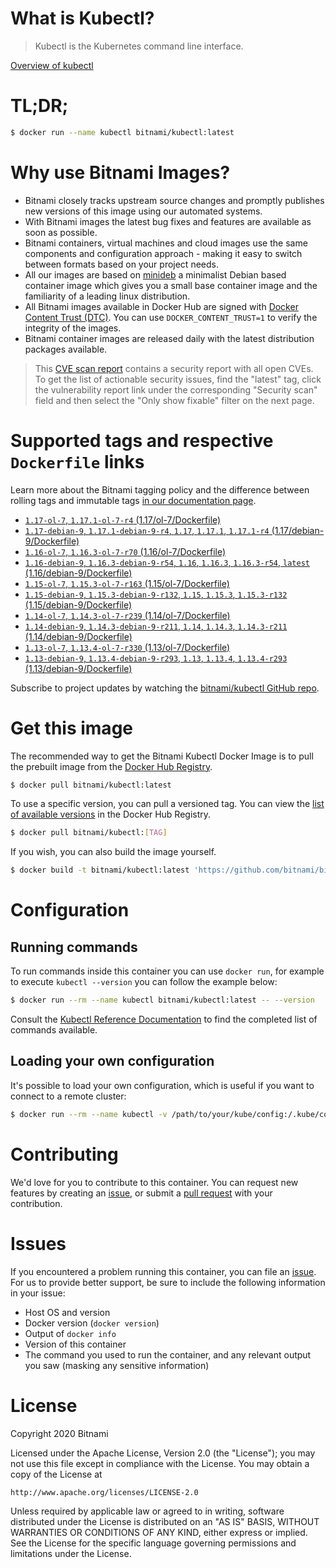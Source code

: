 
# What is Kubectl?

> Kubectl is the Kubernetes command line interface.

[Overview of kubectl](https://kubernetes.io/docs/reference/kubectl/overview/)

# TL;DR;

```bash
$ docker run --name kubectl bitnami/kubectl:latest
```

# Why use Bitnami Images?

* Bitnami closely tracks upstream source changes and promptly publishes new versions of this image using our automated systems.
* With Bitnami images the latest bug fixes and features are available as soon as possible.
* Bitnami containers, virtual machines and cloud images use the same components and configuration approach - making it easy to switch between formats based on your project needs.
* All our images are based on [minideb](https://github.com/bitnami/minideb) a minimalist Debian based container image which gives you a small base container image and the familiarity of a leading linux distribution.
* All Bitnami images available in Docker Hub are signed with [Docker Content Trust (DTC)](https://docs.docker.com/engine/security/trust/content_trust/). You can use `DOCKER_CONTENT_TRUST=1` to verify the integrity of the images.
* Bitnami container images are released daily with the latest distribution packages available.


> This [CVE scan report](https://quay.io/repository/bitnami/kubectl?tab=tags) contains a security report with all open CVEs. To get the list of actionable security issues, find the "latest" tag, click the vulnerability report link under the corresponding "Security scan" field and then select the "Only show fixable" filter on the next page.

# Supported tags and respective `Dockerfile` links

Learn more about the Bitnami tagging policy and the difference between rolling tags and immutable tags [in our documentation page](https://docs.bitnami.com/containers/how-to/understand-rolling-tags-containers/).


* [`1.17-ol-7`, `1.17.1-ol-7-r4` (1.17/ol-7/Dockerfile)](https://github.com/bitnami/bitnami-docker-kubectl/blob/1.17.1-ol-7-r4/1.17/ol-7/Dockerfile)
* [`1.17-debian-9`, `1.17.1-debian-9-r4`, `1.17`, `1.17.1`, `1.17.1-r4` (1.17/debian-9/Dockerfile)](https://github.com/bitnami/bitnami-docker-kubectl/blob/1.17.1-debian-9-r4/1.17/debian-9/Dockerfile)
* [`1.16-ol-7`, `1.16.3-ol-7-r70` (1.16/ol-7/Dockerfile)](https://github.com/bitnami/bitnami-docker-kubectl/blob/1.16.3-ol-7-r70/1.16/ol-7/Dockerfile)
* [`1.16-debian-9`, `1.16.3-debian-9-r54`, `1.16`, `1.16.3`, `1.16.3-r54`, `latest` (1.16/debian-9/Dockerfile)](https://github.com/bitnami/bitnami-docker-kubectl/blob/1.16.3-debian-9-r54/1.16/debian-9/Dockerfile)
* [`1.15-ol-7`, `1.15.3-ol-7-r163` (1.15/ol-7/Dockerfile)](https://github.com/bitnami/bitnami-docker-kubectl/blob/1.15.3-ol-7-r163/1.15/ol-7/Dockerfile)
* [`1.15-debian-9`, `1.15.3-debian-9-r132`, `1.15`, `1.15.3`, `1.15.3-r132` (1.15/debian-9/Dockerfile)](https://github.com/bitnami/bitnami-docker-kubectl/blob/1.15.3-debian-9-r132/1.15/debian-9/Dockerfile)
* [`1.14-ol-7`, `1.14.3-ol-7-r239` (1.14/ol-7/Dockerfile)](https://github.com/bitnami/bitnami-docker-kubectl/blob/1.14.3-ol-7-r239/1.14/ol-7/Dockerfile)
* [`1.14-debian-9`, `1.14.3-debian-9-r211`, `1.14`, `1.14.3`, `1.14.3-r211` (1.14/debian-9/Dockerfile)](https://github.com/bitnami/bitnami-docker-kubectl/blob/1.14.3-debian-9-r211/1.14/debian-9/Dockerfile)
* [`1.13-ol-7`, `1.13.4-ol-7-r330` (1.13/ol-7/Dockerfile)](https://github.com/bitnami/bitnami-docker-kubectl/blob/1.13.4-ol-7-r330/1.13/ol-7/Dockerfile)
* [`1.13-debian-9`, `1.13.4-debian-9-r293`, `1.13`, `1.13.4`, `1.13.4-r293` (1.13/debian-9/Dockerfile)](https://github.com/bitnami/bitnami-docker-kubectl/blob/1.13.4-debian-9-r293/1.13/debian-9/Dockerfile)

Subscribe to project updates by watching the [bitnami/kubectl GitHub repo](https://github.com/bitnami/bitnami-docker-kubectl).

# Get this image

The recommended way to get the Bitnami Kubectl Docker Image is to pull the prebuilt image from the [Docker Hub Registry](https://hub.docker.com/r/bitnami/kubectl).

```bash
$ docker pull bitnami/kubectl:latest
```

To use a specific version, you can pull a versioned tag. You can view the [list of available versions](https://hub.docker.com/r/bitnami/kubectl/tags/) in the Docker Hub Registry.

```bash
$ docker pull bitnami/kubectl:[TAG]
```

If you wish, you can also build the image yourself.

```bash
$ docker build -t bitnami/kubectl:latest 'https://github.com/bitnami/bitnami-docker-kubectl.git#master:1.16/debian-9'
```

# Configuration

## Running commands

To run commands inside this container you can use `docker run`, for example to execute `kubectl --version` you can follow the example below:

```bash
$ docker run --rm --name kubectl bitnami/kubectl:latest -- --version
```

Consult the [Kubectl Reference Documentation](https://kubernetes.io/docs/reference/generated/kubectl/kubectl-commands) to find the completed list of commands available.

## Loading your own configuration

It's possible to load your own configuration, which is useful if you want to connect to a remote cluster:

```bash
$ docker run --rm --name kubectl -v /path/to/your/kube/config:/.kube/config bitnami/kubectl:latest
```

# Contributing

We'd love for you to contribute to this container. You can request new features by creating an [issue](https://github.com/bitnami/bitnami-docker-kubectl/issues), or submit a [pull request](https://github.com/bitnami/bitnami-docker-kubectl/pulls) with your contribution.

# Issues

If you encountered a problem running this container, you can file an [issue](https://github.com/bitnami/bitnami-docker-kubectl/issues). For us to provide better support, be sure to include the following information in your issue:

- Host OS and version
- Docker version (`docker version`)
- Output of `docker info`
- Version of this container
- The command you used to run the container, and any relevant output you saw (masking any sensitive information)

# License

Copyright 2020 Bitnami

Licensed under the Apache License, Version 2.0 (the "License");
you may not use this file except in compliance with the License.
You may obtain a copy of the License at

    http://www.apache.org/licenses/LICENSE-2.0

Unless required by applicable law or agreed to in writing, software
distributed under the License is distributed on an "AS IS" BASIS,
WITHOUT WARRANTIES OR CONDITIONS OF ANY KIND, either express or implied.
See the License for the specific language governing permissions and
limitations under the License.
